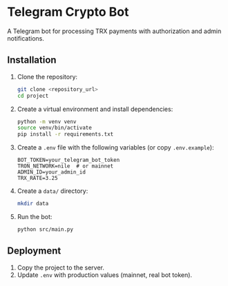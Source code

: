 # Telegram Crypto Bot

A Telegram bot for processing TRX payments with authorization and admin notifications.

## Installation

1. Clone the repository:
   ```bash
   git clone <repository_url>
   cd project
   ```

2. Create a virtual environment and install dependencies:
   ```bash
   python -m venv venv
   source venv/bin/activate
   pip install -r requirements.txt
   ```

3. Create a `.env` file with the following variables (or copy `.env.example`):
   ```
   BOT_TOKEN=your_telegram_bot_token
   TRON_NETWORK=nile  # or mainnet
   ADMIN_ID=your_admin_id
   TRX_RATE=3.25
   ```

4. Create a `data/` directory:
   ```bash
   mkdir data
   ```

5. Run the bot:
   ```bash
   python src/main.py
   ```

## Deployment

1. Copy the project to the server.
2. Update `.env` with production values (mainnet, real bot token).
